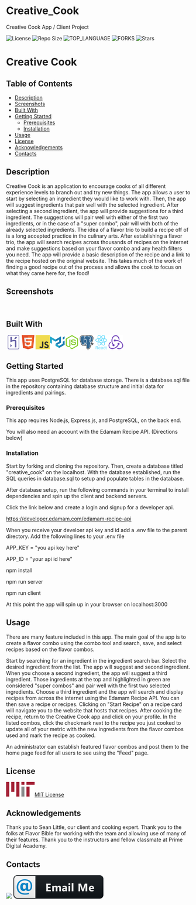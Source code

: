# Creative_Cook
Creative Cook App / Client Project

![License](https://img.shields.io/github/license/johnturner4004/readme-generator.svg?style=for-the-badge) ![Repo Size](https://img.shields.io/github/languages/code-size/johnturner4004/readme-generator.svg?style=for-the-badge) ![TOP_LANGUAGE](https://img.shields.io/github/languages/top/johnturner4004/readme-generator.svg?style=for-the-badge) ![FORKS](https://img.shields.io/github/forks/johnturner4004/readme-generator.svg?style=for-the-badge&social) ![Stars](https://img.shields.io/github/stars/johnturner4004/readme-generator.svg?style=for-the-badge)
    
# Creative Cook

## Table of Contents

- [Description](#description)
- [Screenshots](#screenshots)
- [Built With](#built-with)
- [Getting Started](#getting-started)
  - [Prerequisites](#prerequisites)
  - [Installation](#installation)
- [Usage](#usage)
- [License](#license)
- [Acknowledgements](#acknowledgements)
- [Contacts](#contacts)

## Description

Creative Cook is an application to encourage cooks of all different experience levels to branch out and try new things.  The app allows a user to start by selecting an ingredient they would like to work with.  Then, the app will suggest ingredients that pair well with the selected ingredient.  After selecting a second ingredient, the app will provide suggestions for a third ingredient.  The suggestions will pair well with either of the first two ingredients, or in the case of a "super combo", pair will with both of the already selected ingredients.  The idea of a flavor trio to build a recipe off of is a long accepted practice in the culinary arts.  After establishing a flavor trio, the app will search recipes across thousands of recipes on the internet and make suggestions based on your flavor combo and any health filters you need.  The app will provide a basic description of the recipe and a link to the recipe hosted on the original website.  This takes much of the work of finding a good recipe out of the process and allows the cook to focus on what they came here for, the food!

## Screenshots

<img src="" />

## Built With

<a href="https://www.heroku.com/"><img src="https://raw.githubusercontent.com/devicons/devicon/master/icons/heroku/heroku-original.svg" height="40px" width="40px" /></a><a href="https://developer.mozilla.org/en-US/docs/Web/HTML"><img src="https://raw.githubusercontent.com/devicons/devicon/master/icons/html5/html5-original.svg" height="40px" width="40px" /></a><a href="https://developer.mozilla.org/en-US/docs/Web/JavaScript"><img src="https://raw.githubusercontent.com/devicons/devicon/master/icons/javascript/javascript-original.svg" height="40px" width="40px" /></a><a href="https://material-ui.com/"><img src="https://raw.githubusercontent.com/devicons/devicon/master/icons/materialui/materialui-original.svg" height="40px" width="40px" /></a><a href="https://nodejs.org/en/"><img src="https://raw.githubusercontent.com/devicons/devicon/master/icons/nodejs/nodejs-original.svg" height="40px" width="40px" /></a><a href="https://www.postgresql.org/"><img src="https://raw.githubusercontent.com/devicons/devicon/master/icons/postgresql/postgresql-original.svg" height="40px" width="40px" /></a><a href="https://reactjs.org/"><img src="https://raw.githubusercontent.com/devicons/devicon/master/icons/react/react-original-wordmark.svg" height="40px" width="40px" /></a><a href="https://redux.js.org/"><img src="https://raw.githubusercontent.com/devicons/devicon/master/icons/redux/redux-original.svg" height="40px" width="40px" /></a>

## Getting Started

This app uses PostgreSQL for database storage.  There is a database.sql file in the repository containing database structure and initial data for ingredients and pairings.  

### Prerequisites

This app requires Node.js, Express.js, and PostgreSQL, on the back end.  

You will also need an account with the Edamam Recipe API. (Directions below) 



### Installation

Start by forking and cloning the repository.  Then, create a database titled "creative_cook" on the localhost.  With the database established, run the SQL queries in database.sql to setup and populate tables in the database.  

After database setup, run the following commands in your terminal to install dependencies and spin up the client and backend servers.

Click the link below and create a login and signup for a developer api.

https://developer.edamam.com/edamam-recipe-api

When you receive your develoer api key and id add a .env file to the parent directory.  Add the following lines to your .env file

APP_KEY = "you api key here"

APP_ID = "your api id here"

npm install

npm run server

npm run client

At this point the app will spin up in your browser on localhost:3000

## Usage

There are many feature included in this app.  The main goal of the app is to create a flavor combo using the combo tool and search, save, and select recipes based on the flavor combos.

Start by searching for an ingredient in the ingredient search bar.  Select the desired ingredient from the list.  The app will suggest and second ingredient.  When you choose a second ingredient, the app will suggest a third ingredient.  Those ingredients at the top and highlighted in green are considered "super combos" and pair well with the first two selected ingredients.  Choose a third ingredient and the app will search and display recipes from across the internet using the Edamam Recipe API.  You can then save a recipe or recipes.  Clicking on "Start Recipe" on a recipe card will navigate you to the website that hosts that recipes.  After cooking the recipe, return to the Creative Cook app and click on your profile.  In the listed combos, click the checkmark next to the recipe you just cooked to update all of your metric with the new ingredients from the flavor combos used and mark the recipe as cooked. 

An administrator can establish featured flavor combos and post them to the home page feed for all users to see using the "Feed" page.


## License

<a href="https://choosealicense.com/licenses/mit/"><img src="https://raw.githubusercontent.com/johnturner4004/readme-generator/master/src/components/assets/images/mit.svg" height=40 />MIT License</a>

## Acknowledgements

Thank you to Sean Little, our client and cooking expert.  Thank you to the folks at Flavor Bible for working with the team and allowing use of many of their features.  Thank you to the instructors and fellow classmate at Prime Digital Academy.  

## Contacts

<a href="https://www.linkedin.com/in/"><img src="https://img.shields.io/badge/LinkedIn-0077B5?style=for-the-badge&logo=linkedin&logoColor=white" /></a>  <a href="mailto:"><img src=https://raw.githubusercontent.com/johnturner4004/readme-generator/master/src/components/assets/images/email_me_button_icon_151852.svg /></a>
